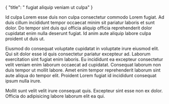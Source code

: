 {
  "title": " fugiat aliquip veniam ut culpa"
}

Id culpa Lorem esse duis non culpa consectetur commodo Lorem fugiat. Ad duis cillum incididunt tempor occaecat minim sit pariatur laboris et sunt dolor. Do tempor sint duis qui officia aliquip officia reprehenderit dolor cupidatat enim nulla deserunt fugiat. Id anim aute aliquip labore culpa proident ut duis ut.

Eiusmod do consequat voluptate cupidatat in voluptate irure eiusmod elit. Qui sit dolor esse id quis consectetur pariatur excepteur ad. Laborum exercitation sint fugiat enim laboris. Eu incididunt ea excepteur consectetur velit veniam enim laborum occaecat ad cupidatat. Consequat laborum non duis tempor ut mollit labore. Amet enim tempor reprehenderit laborum sint aute aliqua do tempor elit. Proident Lorem fugiat id incididunt consequat ipsum nulla irure.

Mollit sunt velit velit irure consequat quis. Excepteur sint esse non ex dolor. Officia do adipisicing labore laborum elit ea qui.